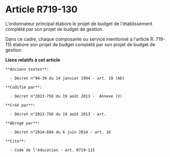 # Article R719-130

L'ordonnateur principal élabore le projet de budget de l'établissement complété par son projet de budget de gestion. 

Dans ce cadre, chaque composante ou service mentionné à l'article R. 719-115 élabore son projet de budget complété par son
projet de budget de gestion.

**Liens relatifs à cet article**

	**Anciens textes**:

	  - Décret n°94-39 du 14 janvier 1994 - art. 19 (Ab)

	**Codifié par**:

	  - Décret n°2013-756 du 19 août 2013 -  Annexe (V)

	**Créé par**:

	  - Décret n°2013-756 du 19 août 2013 - art.

	**Abrogé par**:

	  - Décret n°2014-604 du 6 juin 2014 - art. 16

	**Cite**:

	  - Code de l'éducation - art. R719-115
